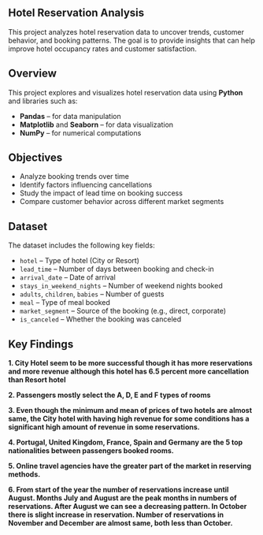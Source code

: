 ## Hotel Reservation Analysis

This project analyzes hotel reservation data to uncover trends, customer behavior, and booking patterns. The goal is to provide insights that can help improve hotel occupancy rates and customer satisfaction.


## Overview
This project explores and visualizes hotel reservation data using **Python** and libraries such as:
- **Pandas** – for data manipulation  
- **Matplotlib** and **Seaborn** – for data visualization  
- **NumPy** – for numerical computations  


## Objectives
- Analyze booking trends over time  
- Identify factors influencing cancellations  
- Study the impact of lead time on booking success  
- Compare customer behavior across different market segments  


## Dataset
The dataset includes the following key fields:
- `hotel` – Type of hotel (City or Resort)  
- `lead_time` – Number of days between booking and check-in  
- `arrival_date` – Date of arrival  
- `stays_in_weekend_nights` – Number of weekend nights booked  
- `adults`, `children`, `babies` – Number of guests  
- `meal` – Type of meal booked  
- `market_segment` – Source of the booking (e.g., direct, corporate)  
- `is_canceled` – Whether the booking was canceled  


## Key Findings

**1. City Hotel seem to be more successful though it has more reservations and more revenue although this hotel has 6.5 percent more cancellation than Resort hotel**

**2. Passengers mostly select the __A__, __D__, __E__ and __F__ types of rooms**

**3. Even though the minimum and mean of prices of two hotels are almost same, the City hotel with having high revenue for some conditions has a significant high amount of revenue in some reservations.**

**4. Portugal, United Kingdom, France, Spain and Germany are the 5 top nationalities between passengers booked rooms.**

**5. Online travel agencies have the greater part of the market in reserving methods.**

**6. From start of the year the number of reservations increase until August. Months July and August are the peak months in numbers of reservations. After August we can see a 
decreasing pattern. In October there is slight increase in reservation. Number of reservations in November and December are almost same, both less than October.** 
